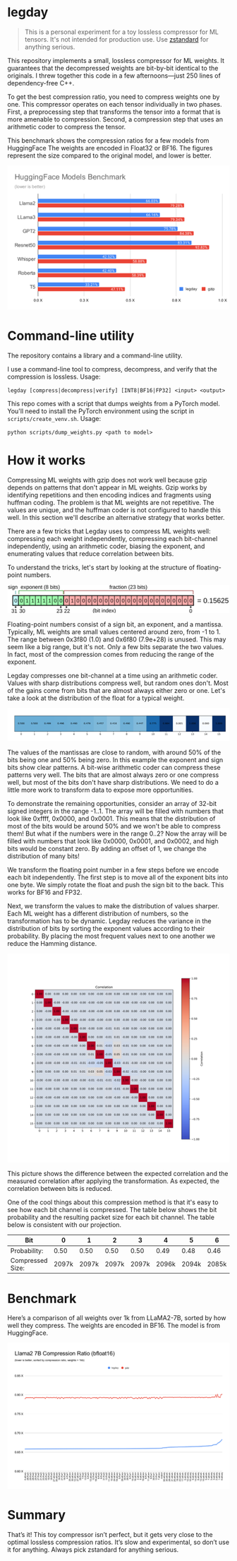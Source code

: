 # legday

>This is a personal experiment for a toy lossless compressor for ML tensors.
>It's not intended for production use. 
> Use [zstandard](https://github.com/facebook/zstd) for anything serious. 

This repository implements a small, lossless compressor for ML weights. It
guarantees that the decompressed weights are bit-by-bit identical to the
originals. I threw together this code in a few afternoons—just 250 lines of
dependency-free C++.

To get the best compression ratio, you need to compress weights one by one.
This compressor operates on each tensor individually in two phases.
First, a preprocessing step that transforms the tensor into a format that
is more amenable to compression. Second, a compression step that uses an
arithmetic coder to compress the tensor.

This benchmark shows the compression ratios for a few models from HuggingFace
The weights are encoded in Float32 or BF16. The figures represent the size
compared to the original model, and lower is better.

![General Benchmark](docs/bench.svg) 

# Command-line utility

The repository contains a library and a command-line utility.

I use a command-line tool to compress, decompress, and verify that the
compression is lossless. Usage: 

```
legday [compress|decompress|verify] [INT8|BF16|FP32] <input> <output>
```

This repo comes with a script that dumps weights from a PyTorch model. You'll 
need to install the PyTorch environment using the script in
 `scripts/create_venv.sh`. Usage:

```
python scripts/dump_weights.py <path to model>
```

# How it works

Compressing ML weights with gzip does not work well because gzip depends on
patterns that don't appear in ML weights. Gzip works by identifying repetitions
and then encoding indices and fragments using huffman coding. The problem is
that ML weights are not repetitive. The values are unique, and the huffman coder
is not configured to handle this well. In this section we'll describe an
alternative strategy that works better.

There are a few tricks that Legday uses to compress ML weights well:
compressing each weight independently, compressing each bit-channel 
independently, using an arithmetic coder, biasing the exponent, and enumerating
values that reduce correlation between bits. 

To understand the tricks, let's start by looking at the structure of 
floating-point numbers.

![The structure of a floating-point number, from wikipedia](docs/float.svg)

Floating-point numbers consist of a sign bit, an exponent, and a mantissa.
Typically, ML weights are small values centered around zero, from -1 to 1.
The range between 0x3f80 (1.0) and 0x6f80 (7.9e+28) is unused. This may seem
like a big range, but it's not. Only a few bits separate the two values.
In fact, most of the compression comes from reducing the range of the exponent. 

Legday compresses one bit-channel at a time using an arithmetic coder.
Values with sharp distributions compress well, but random ones don't.
Most of the gains come from bits that are almost always either zero or one.
Let's take a look at the distribution of the float for a typical weight.

![Float16 probability distribution](docs/pdf.svg)

The values of the mantissas are close to random, with around 50% of
the bits being one and 50% being zero. In this example the exponent and sign
bits show clear patterns. A bit-wise arithmetic coder can compress these
patterns very well. The bits that are almost always zero or one compress well,
but most of the bits don't have sharp distributions. We need to do a little
more work to transform data to expose more opportunities.


To demonstrate the remaining opportunities, consider an array of 32-bit signed 
integers in the range -1..1.
The array will be filled with numbers that look like 0xffff, 0x0000, and 0x0001.
This means that the distribution of most of the bits would be around 
50% and we won't be able to compress them! But what if the numbers were in the 
range 0..2? Now the array will be filled with numbers that look like 0x0000,
0x0001, and 0x0002, and high bits would be constant zero. 
By adding an offset of 1, we change the distribution of many bits!

We transform the floating point number in a few steps before we encode each bit
independently.  The first step is to move all of the exponent bits into one
byte. We simply rotate the float and push the sign bit to the back. This works
for BF16 and FP32.

Next, we transform the values to make the distribution of values sharper.  Each
ML weight has a different distribution of numbers, so the transformation has to
be dynamic.  Legday reduces the variance in the distribution of bits by sorting
the exponent values according to their probability. By placing the most frequent
values next to one another we reduce the Hamming distance.

![Correlation between bits](docs/corr.svg)

This picture shows the difference between the expected correlation and the 
measured correlation after applying the transformation. As expected, the 
correlation between bits is reduced. 

One of the cool things about this compression method is that it's easy to
see how each bit channel is compressed. The table below shows the bit
probability and the resulting packet size for each bit channel. The table below
is consistent with our projection.

|Bit | 0 | 1 | 2 | 3 | 4 | 5 | 6 | 7 | 8 | 9 | 10 | 11 | 12 | 13 | 14 | 15 |
|-|-|-|-|-|-|-|-|-|-|-|-|-|-|-|-|-|
|Probability: |0.50| 0.50| 0.50| 0.50| 0.49| 0.48| 0.46| 0.42| 0.48| 0.50| 0.82| 0.99| 0.00| 1.00| 0.00| 1.00|
|Compressed Size: |2097k|2097k|2097k|2097k|2096k|2094k|2085k|2054k|2095k|2097k|1432k|210k|24k|1k|0k|0k|


# Benchmark

Here’s a comparison of all weights over 1k from LLaMA2-7B, sorted by how well
they compress. The weights are encoded in BF16. The model is from HuggingFace.

![LLaMA2 benchmark](docs/llama2.svg) 


# Summary

That’s it! This toy compressor isn’t perfect, but it gets very close to the
optimal lossless compression ratios. It’s slow and experimental, so don’t use
it for anything. Always pick zstandard for anything serious.
